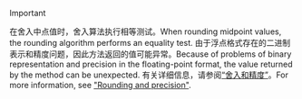 
> [!IMPORTANT]
>  <span data-ttu-id="9c687-101">在舍入中点值时，舍入算法执行相等测试。</span><span class="sxs-lookup"><span data-stu-id="9c687-101">When rounding midpoint values, the rounding algorithm performs an equality test.</span></span> <span data-ttu-id="9c687-102">由于浮点格式存在的二进制表示和精度问题，因此方法返回的值可能异常。</span><span class="sxs-lookup"><span data-stu-id="9c687-102">Because of problems of binary representation and precision in the floating-point format, the value returned by the method can be unexpected.</span></span> <span data-ttu-id="9c687-103">有关详细信息，请参阅[“舍入和精度”](xref:System.Math.Round%2A#rounding-and-precision)。</span><span class="sxs-lookup"><span data-stu-id="9c687-103">For more information, see ["Rounding and precision"](xref:System.Math.Round%2A#rounding-and-precision).</span></span>

